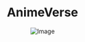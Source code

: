 <h1 align="center">AnimeVerse</h1>

<p align="center">
  <img src="https://github.com/user-attachments/assets/8facdaa5-1487-484f-a3d4-e95aafac9ee8" alt="Image">
</p>
